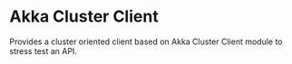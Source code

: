 # Akka Cluster Client
Provides a cluster oriented client based on Akka Cluster Client module to stress test an API.
